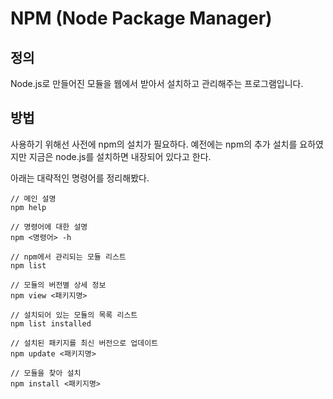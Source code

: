 # NPM (Node Package Manager)

## 정의
Node.js로 만들어진 모듈을 웹에서 받아서 설치하고 관리해주는 프로그램입니다.

## 방법
사용하기 위해선 사전에 npm의 설치가 필요하다. 예전에는 npm의 추가 설치를 요하였지만 지금은 node.js를 설치하면 내장되어 있다고 한다.

아래는 대략적인 명령어를 정리해봤다.

```
// 메인 설명
npm help

// 명령어에 대한 설명
npm <명령어> -h

// npm에서 관리되는 모듈 리스트
npm list

// 모듈의 버전별 상세 정보
npm view <패키지명>

// 설치되어 있는 모듈의 목록 리스트
npm list installed

// 설치된 패키지를 최신 버전으로 업데이트
npm update <패키지명>

// 모듈을 찾아 설치
npm install <패키지명>
```
